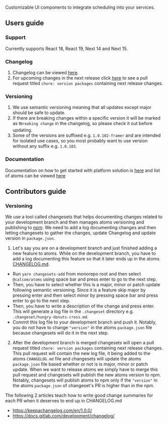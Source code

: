 Customizable UI components to integrate scheduling into your services.

## Users guide

### Support
Currently supports React 18, React 19, Next 14 and Next 15.

### Changelog 
1. Changelog can be viewed [here](https://github.com/calcom/cal.com/blob/main/packages/platform/atoms/CHANGELOG.md).
2. For upcoming changes in the next release click [here](https://github.com/calcom/cal.com/pulls?q=is%3Apr+is%3Aopen+%22chore%3A+version+packages%22+in%3Atitle) to see a pull request titled `chore: version packages` containing next release changes.

### Versioning
1. We use semantic versioning meaning that all updates except major should be safe to update.
2. If there are breaking changes within a specific version it will be marked as `❗️Breaking change` in the changelog, so please check it out before updating.
3. Some of the versions are suffixed e.g. `1.0.102-framer` and are intended for isolated use cases, so you most probably
want to use version without any suffix e.g. `1.0.103`.

### Documentation 
Documentation on how to get started with platform solution is [here](https://cal.com/docs/platform/quickstart) and list of atoms can be viewed
[here](https://cal.com/docs/platform/atoms/cal-provider)

## Contributors guide

### Versioning
We use a tool called changesets that helps documenting changes related to your development branch and then manages
atoms versioning and publishing to [npm](https://www.npmjs.com/package/@calcom/atoms). We need to add a log documenting changes and then letting changesets to gather the changes, update Changelog and update version in `package.json`.

1. Let's say you are on a development branch and just finished adding a new feature to atoms. While on the development branch, you have to add a log documenting this feature so that it later ends up in the atoms [CHANGELOG.md](https://github.com/calcom/cal.com/blob/main/packages/platform/atoms/CHANGELOG.md).
- Run `yarn changesets-add` from monorepo root and then select `@calcom/atoms` using space bar and press enter to go to the next step.
- Then, you have to select whether this is a major, minor or patch update following semantic versioning. Since it is a feature skip major by pressing enter and then select minor by pressing space bar and press enter to go to the next step.
- Then, you have to write a description of the change and press enter. This will generate a log file in the `.changeset` directory e.g. `.changeset/hungry-donuts-cross.md`. 
- Commit this log file to your development branch and push it.
Notably, you do not have to change `"version"` in the atoms `package.json` file because changesets will do it in the next step.
2. After the development branch is merged changesets will open a pull request titled `chore: version packages` containing next release changes. This pull request will contain the new log file, it being added to the atoms `CHANGELOG.md` file and changesets will update the atoms `package.json` file based whether or not is is major, minor or patch update. When we want to release atoms we simply have to merge this pull request and changesets will publish the new atoms version to npm. Notably,
changesets will publish atoms to npm only if the `"version"` in the atoms `package.json` of changeset's PR is higher than in the npm.

The following 2 articles teach how to write good change summaries for each PR when it deserves to end up in CHANGELOG.md
- https://keepachangelog.com/en/1.0.0/
- https://docs.gitlab.com/development/changelog/